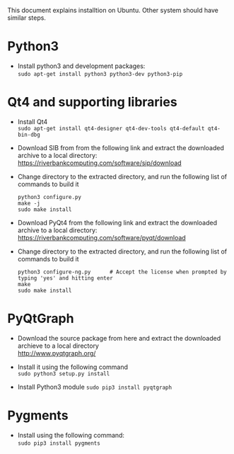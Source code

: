This document explains installtion on Ubuntu. Other system should have similar steps.

# Python3
* Install python3 and development packages:  
    ```sudo apt-get install python3 python3-dev python3-pip```

# Qt4 and supporting libraries  

* Install Qt4  
    ```sudo apt-get install qt4-designer qt4-dev-tools qt4-default qt4-bin-dbg```  

* Download SIB from from the following link and extract the downloaded archive to a local directory:  
    https://riverbankcomputing.com/software/sip/download  
  
* Change directory to the extracted directory, and run the following list of commands to build it  
    ```
    python3 configure.py  
    make -j  
    sudo make install  
    ```

* Download PyQt4 from the following link and extract the downloaded archive to a local directory:  
    https://riverbankcomputing.com/software/pyqt/download  

* Change directory to the extracted directory, and run the following list of commands to build it  
    ```
    python3 configure-ng.py      # Accept the license when prompted by typing 'yes' and hitting enter  
    make
    sudo make install  
    ```

# PyQtGraph  

* Download the source package from here and extract the downloaded archieve to a local directory  
    http://www.pyqtgraph.org/  
  
* Install it using the following command  
    ```sudo python3 setup.py install``` 
    
* Install Python3 module
    ```sudo pip3 install pyqtgraph```

# Pygments  

* Install using the following command:  
    ```sudo pip3 install pygments ``` 
